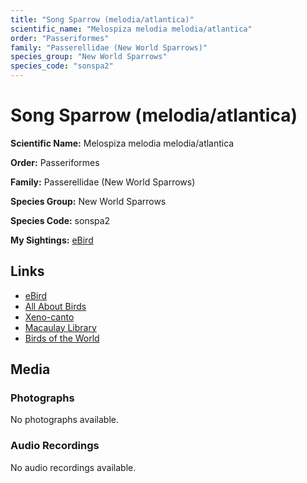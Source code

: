 ```yaml
---
title: "Song Sparrow (melodia/atlantica)"
scientific_name: "Melospiza melodia melodia/atlantica"
order: "Passeriformes"
family: "Passerellidae (New World Sparrows)"
species_group: "New World Sparrows"
species_code: "sonspa2"
---
```


# Song Sparrow (melodia/atlantica)

**Scientific Name:** Melospiza melodia melodia/atlantica

**Order:** Passeriformes

**Family:** Passerellidae (New World Sparrows)

**Species Group:** New World Sparrows

**Species Code:** sonspa2

**My Sightings:** [eBird](https://ebird.org/lifelist?r=world&time=life&spp=sonspa2)

## Links
* [eBird](https://ebird.org/species/sonspa2) 
* [All About Birds](https://www.allaboutbirds.org/guide/sonspa2) 
* [Xeno-canto](https://www.xeno-canto.org/species/sonspa2) 
* [Macaulay Library](https://search.macaulaylibrary.org/catalog?taxonCode=sonspa2&sort=rating_rank_desc)
* [Birds of the World](https://birdsoftheworld.org/bow/species/sonspa2)

## Media
### Photographs
No photographs available.

### Audio Recordings
No audio recordings available.
